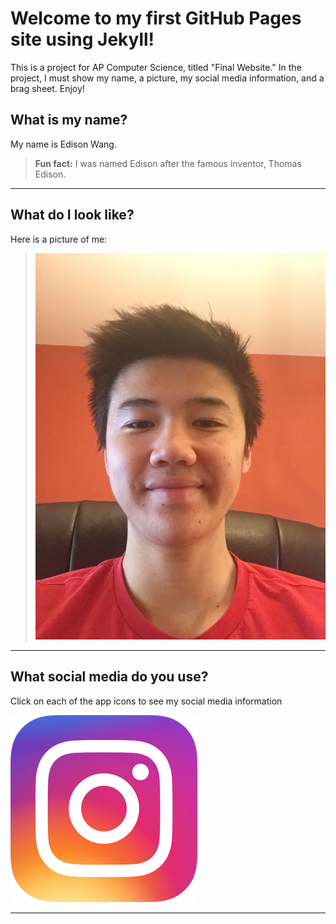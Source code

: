# Welcome to my first GitHub Pages site using Jekyll!

This is a project for AP Computer Science, titled "Final Website." In the project, I must show my name, a picture, my social media information, and a brag sheet. Enjoy!

## What is my name?

My name is Edison Wang.

> **Fun fact:** I was named Edison after the famous inventor, Thomas Edison.

---

## What do I look like?

Here is a picture of me:

> ![me](images/self-picture.jpg "Me")

---

## What social media do you use?

Click on each of the app icons to see my social media information

[![instagram](images/instagram-icon.png "Instagram")](https://www.youtube.com/)

---
